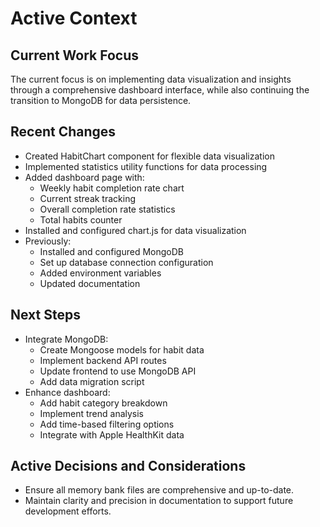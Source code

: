 # Active Context

## Current Work Focus
The current focus is on implementing data visualization and insights through a comprehensive dashboard interface, while also continuing the transition to MongoDB for data persistence.

## Recent Changes
- Created HabitChart component for flexible data visualization
- Implemented statistics utility functions for data processing
- Added dashboard page with:
  - Weekly habit completion rate chart
  - Current streak tracking
  - Overall completion rate statistics
  - Total habits counter
- Installed and configured chart.js for data visualization
- Previously:
  - Installed and configured MongoDB
  - Set up database connection configuration
  - Added environment variables
  - Updated documentation

## Next Steps
- Integrate MongoDB:
  - Create Mongoose models for habit data
  - Implement backend API routes
  - Update frontend to use MongoDB API
  - Add data migration script
- Enhance dashboard:
  - Add habit category breakdown
  - Implement trend analysis
  - Add time-based filtering options
  - Integrate with Apple HealthKit data

## Active Decisions and Considerations
- Ensure all memory bank files are comprehensive and up-to-date.
- Maintain clarity and precision in documentation to support future development efforts.

